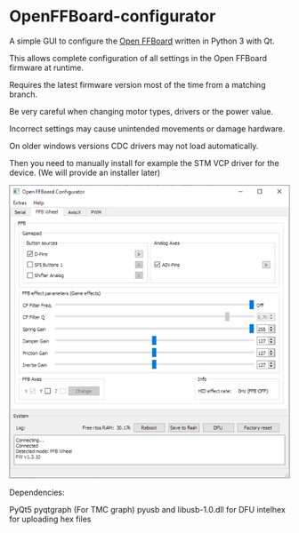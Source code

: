 # OpenFFBoard-configurator
A simple GUI to configure the [Open FFBoard](https://github.com/Ultrawipf/OpenFFBoard) written in Python 3 with Qt.

This allows complete configuration of all settings in the Open FFBoard firmware at runtime.

Requires the latest firmware version most of the time from a matching branch.


Be very careful when changing motor types, drivers or the power value.

Incorrect settings may cause unintended movements or damage hardware.


On older windows versions CDC drivers may not load automatically.

Then you need to manually install for example the STM VCP driver for the device. (We will provide an installer later)


![FFB Window](screenshots/FFBwheel.png?raw=true)

Dependencies:

PyQt5
pyqtgraph (For TMC graph)
pyusb and libusb-1.0.dll for DFU
intelhex for uploading hex files